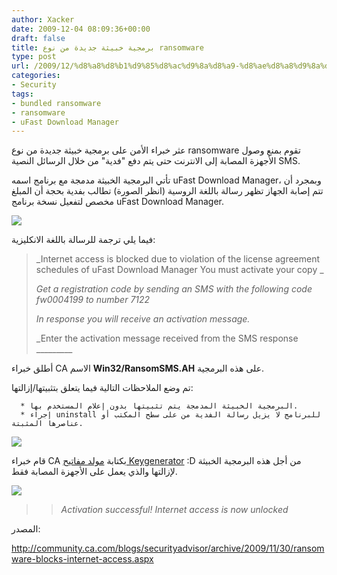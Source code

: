 ```yaml
---
author: Xacker
date: 2009-12-04 08:09:36+00:00
draft: false
title: برمجية خبيثة جديدة من نوع ransomware
type: post
url: /2009/12/%d8%a8%d8%b1%d9%85%d8%ac%d9%8a%d8%a9-%d8%ae%d8%a8%d9%8a%d8%ab%d8%a9-%d8%ac%d8%af%d9%8a%d8%af%d8%a9-%d9%85%d9%86-%d9%86%d9%88%d8%b9-ransomware/
categories:
- Security
tags:
- bundled ransomware
- ransomware
- uFast Download Manager
---
```


عثر خبراء الأمن على برمجية خبيثة جديدة من نوع ransomware تقوم بمنع وصول الأجهزة المصابة إلى الانترنت حتى يتم دفع "فدية" من خلال الرسائل النصية SMS.

تأتي البرمجية الخبيثة مدمجة مع برنامج اسمه uFast Download Manager، وبمجرد أن تتم إصابة الجهاز تظهر رسالة باللغة الروسية (انظر الصورة) تطالب بفدية بحجة أن المبلغ مخصص لتفعيل نسخة برنامج uFast Download Manager.


![](http://community.ca.com/blogs/securityadvisor/Zarestel/RansomSMS.AH/desktop.gif)




فيما يلي ترجمة للرسالة باللغة الانكليزية:


<blockquote>_Internet access is blocked due to violation of the
license agreement schedules of uFast Download Manager
You must activate your copy _

_Get a registration code by sending an SMS with the following
code fw0004199 to number 7122_

_In response you will receive an activation message._

_Enter the activation message received from the SMS response  _________</blockquote>


أطلق خبراء CA الاسم **Win32/RansomSMS.AH** على هذه البرمجية.

<!-- more -->تم وضع الملاحظات التالية فيما يتعلق بتثبيتها/إزالتها:



	  * البرمجية الخبيثة المدمجة يتم تثبيتها بدون إعلام المستخدم بها.
	  * إجراء uninstall للبرنامج لا يزيل رسالة الفدية من على سطح المكتب أو عناصرها المثبتة.



![](http://community.ca.com/blogs/securityadvisor/Zarestel/RansomSMS.AH/bundled_app_white.gif)




قام خبراء CA بكتابة [مولد مفاتيح Keygenerator](http://community.ca.com/blogs/securityadvisor/Zarestel/RansomSMS.AH/RansomSMS.AH_ActivationCode.zip) :D من أجل هذه البرمجية الخبيثة لإزالتها والذي يعمل على الأجهزة المصابة فقط.

![](http://community.ca.com/blogs/securityadvisor/Zarestel/RansomSMS.AH/unlocked_desktop.gif)



<blockquote>

> 
> _Activation successful! Internet access is now unlocked_
> 
> 
</blockquote>


المصدر:


http://community.ca.com/blogs/securityadvisor/archive/2009/11/30/ransomware-blocks-internet-access.aspx
